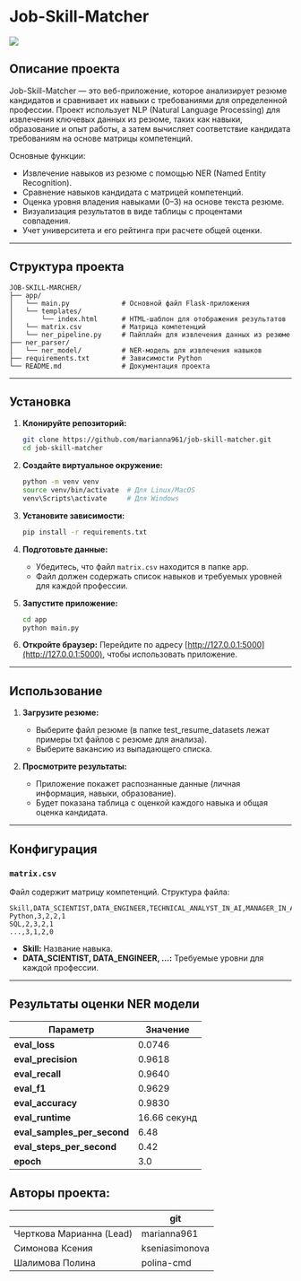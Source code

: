 # Job-Skill-Matcher

![](result.jpg)

## Описание проекта

Job-Skill-Matcher — это веб-приложение, которое анализирует резюме кандидатов и сравнивает их навыки с требованиями для определенной профессии. Проект использует NLP (Natural Language Processing) для извлечения ключевых данных из резюме, таких как навыки, образование и опыт работы, а затем вычисляет соответствие кандидата требованиям на основе матрицы компетенций.

Основные функции:

- Извлечение навыков из резюме с помощью NER (Named Entity Recognition).
- Сравнение навыков кандидата с матрицей компетенций.
- Оценка уровня владения навыками (0–3) на основе текста резюме.
- Визуализация результатов в виде таблицы с процентами совпадения.
- Учет университета и его рейтинга при расчете общей оценки.

---

## Структура проекта

```
JOB-SKILL-MARCHER/
├── app/
│   └── main.py             # Основной файл Flask-приложения
│   └── templates/
│   	└── index.html      # HTML-шаблон для отображения результатов
│   └── matrix.csv          # Матрица компетенций
│   └── ner_pipeline.py     # Пайплайн для извлечения данных из резюме
├── ner_parser/
│   └── ner_model/          # NER-модель для извлечения навыков
├── requirements.txt        # Зависимости Python
└── README.md               # Документация проекта
```

---

## Установка

1. **Клонируйте репозиторий:**

   ```bash
   git clone https://github.com/marianna961/job-skill-matcher.git
   cd job-skill-matcher
   ```
2. **Создайте виртуальное окружение:**

   ```bash
   python -m venv venv
   source venv/bin/activate  # Для Linux/MacOS
   venv\Scripts\activate     # Для Windows
   ```
3. **Установите зависимости:**

   ```bash
   pip install -r requirements.txt
   ```
4. **Подготовьте данные:**

   - Убедитесь, что файл `matrix.csv` находится в папке app.
   - Файл должен содержать список навыков и требуемых уровней для каждой профессии.
5. **Запустите приложение:**

   ```bash
   cd app
   python main.py
   ```
6. **Откройте браузер:**
   Перейдите по адресу [http://127.0.0.1:5000](http://127.0.0.1:5000), чтобы использовать приложение.

---

## Использование

1. **Загрузите резюме:**

   - Выберите файл резюме (в папке test_resume_datasets лежат примеры txt файлов с резюме для анализа).
   - Выберите вакансию из выпадающего списка.
2. **Просмотрите результаты:**

   - Приложение покажет распознанные данные (личная информация, навыки, образование).
   - Будет показана таблица с оценкой каждого навыка и общая оценка кандидата.

---

## Конфигурация

### `matrix.csv`

Файл содержит матрицу компетенций. Структура файла:

```csv
Skill,DATA_SCIENTIST,DATA_ENGINEER,TECHNICAL_ANALYST_IN_AI,MANAGER_IN_AI
Python,3,2,2,1
SQL,2,3,2,1
...,3,1,2,0
```

- **Skill:** Название навыка.
- **DATA_SCIENTIST, DATA_ENGINEER, ...:** Требуемые уровни для каждой профессии.

---

## Результаты оценки NER модели

| Параметр                  | Значение   |
| --------------------------------- | ------------------ |
| **eval_loss**               | 0.0746             |
| **eval_precision**          | 0.9618             |
| **eval_recall**             | 0.9640             |
| **eval_f1**                 | 0.9629             |
| **eval_accuracy**           | 0.9830             |
| **eval_runtime**            | 16.66 секунд |
| **eval_samples_per_second** | 6.48               |
| **eval_steps_per_second**   | 0.42               |
| **epoch**                   | 3.0                |

## Авторы проекта:

|                                          | git            |
| ---------------------------------------- | -------------- |
| Черткова Марианна (Lead) | marianna961    |
| Симонова Ксения            | kseniasimonova |
| Шалимова Полина            | polina-cmd     |

